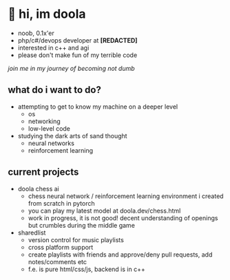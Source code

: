 
# 👋 hi, im doola

  - noob, 0.1x'er
  - php/c#/devops developer at **[REDACTED]**
  - interested in c++ and agi
  - please don't make fun of my terrible code

*join me in my journey of becoming not dumb*

## what do i want to do?
  - attempting to get to know my machine on a deeper level
    - os
    - networking
    - low-level code
  - studying the dark arts of sand thought
    - neural networks
    - reinforcement learning

## current projects
  - doola chess ai
    - chess neural network / reinforcement learning environment i created from scratch in pytorch
    - you can play my latest model at doola.dev/chess.html
    - work in progress, it is not good! decent understanding of openings but crumbles during the middle game
  - sharedlist
    - version control for music playlists
    - cross platform support
    - create playlists with friends and approve/deny pull requests, add notes/comments etc
    - f.e. is pure html/css/js, backend is in c++
